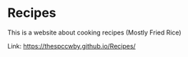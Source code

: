# Recipes

This is a website about cooking recipes (Mostly Fried Rice)

Link: https://thespccwby.github.io/Recipes/
